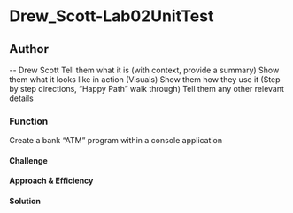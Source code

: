 # Drew_Scott-Lab02UnitTest

## Author
-- Drew Scott
Tell them what it is (with context, provide a summary)
Show them what it looks like in action (Visuals)
Show them how they use it (Step by step directions, “Happy Path” walk through)
Tell them any other relevant details

### Function
Create a bank “ATM” program within a console application


#### Challenge

#### Approach & Efficiency

#### Solution